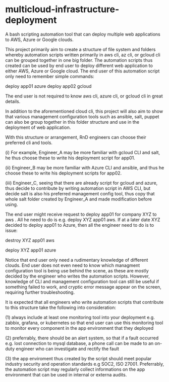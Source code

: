 # multicloud-infrastructure-deployment
A bash scripting automation tool that can deploy multiple web applications to AWS, Azure or Google clouds.

This project primarily aim to create a structure of file system and folders whereby automation scripts written primarily in aws cli, az cli, or gcloud cli can be grouped together in one big folder. The automation scripts thus created can be used by end user to deploy different web application to either AWS, Azure or Google cloud. The end user of this automation script only need to remember simple commands:

deploy app01 azure
deploy app02 gcloud

The end user is not required to know aws cli, azure cli, or gcloud cli in great details.

In addition to the aforementioned cloud cli, this project will also aim to show that various management configuration tools such as ansible, salt, puppet can also be group together in this folder structure and use in the deployment of web application.

With this structure or arrangement, RnD engineers can choose their preferred cli and tools.

(i) For example, Engineer_A may be more familiar with gcloud CLI and salt, he thus choose these to write his deployment script for app01.

(ii) Engineer_B may be more familiar with Azure CLI and ansible, and thus he choose these to write his deployment scripts for app02. 

(iii) Engineer_C, seeing that there are already script for gcloud and azure, thus decide to contribute by writing automation script in AWS CLI, but decide salt is also his preferred management config tool, thus copy that whole salt folder created by Engineer_A and made modification before using.

The end user might receive request to deploy app01 for company XYZ to aws . All he need to do is e.g. deploy XYZ app01 aws. If at a later date XYZ decided to deploy app01 to Azure, then all the engineer need to do is to issue:

destroy XYZ app01 aws

deploy XYZ app01 azure

Notice that end user only need a rudimentary knowledge of different clouds. End user does not even need to know which managment configuration tool is being use behind the scene, as these are mostly decided by the engineer who writes the automation scripts. However, knowledge of CLI and management configuration tool can still be useful if something failed to work, and cryptic error message appear on the screen, requiring further troubleshooting.

It is expected that all engineers who write automation scripts that contribute to this structure take the following into consideration:

(1) always include at least one monitoring tool into your deployment e.g. zabbix, grafana, or kubernetes so that end user can use this monitoring tool to monitor every component in the app environment that they deployed

(2) preferrably, there should be an alert system, so that if a fault occurred e.g. lost connection to mysql database, a phone call can be made to an on-duty engineer who can investigate and rectify the fault

(3) the app enviroment thus created by the script should meet popular industry security and operation standards e.g SOC2, ISO 27001. Preferrably, the automation script may regularly collect informations on the app environment that can be used in internal or externa audits.
